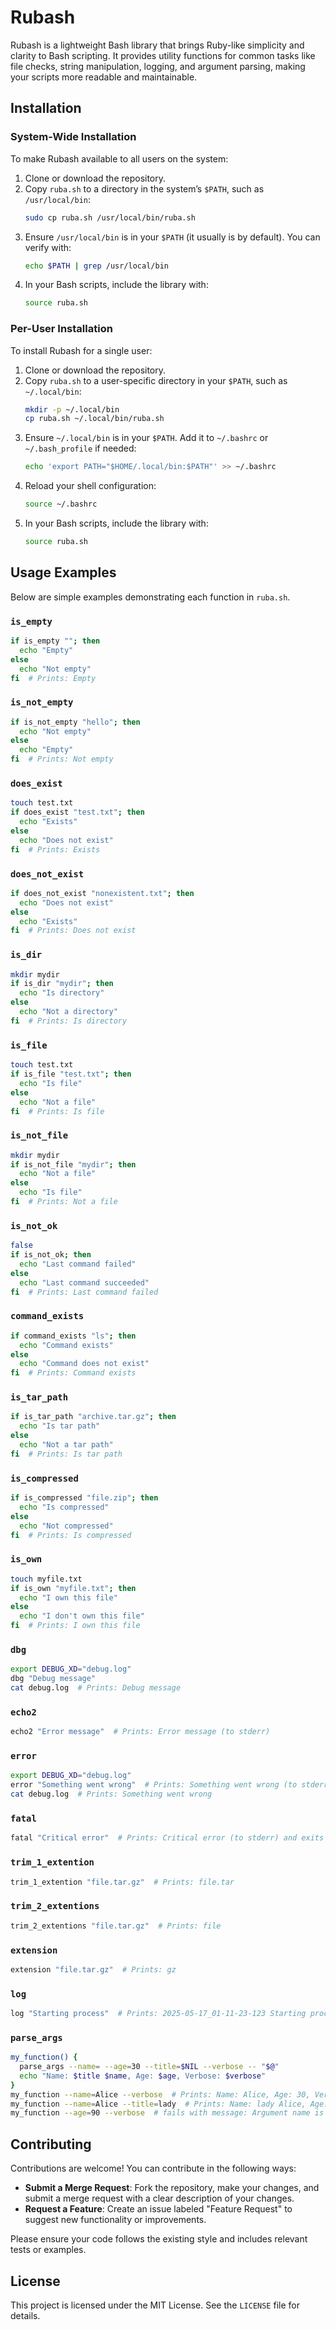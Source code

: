 # Rubash

Rubash is a lightweight Bash library that brings Ruby-like simplicity and clarity to Bash scripting. It provides utility functions for common tasks like file checks, string manipulation, logging, and argument parsing, making your scripts more readable and maintainable.

## Installation

### System-Wide Installation
To make Rubash available to all users on the system:

1. Clone or download the repository.
2. Copy `ruba.sh` to a directory in the system’s `$PATH`, such as `/usr/local/bin`:
   ```bash
   sudo cp ruba.sh /usr/local/bin/ruba.sh
   ```
3. Ensure `/usr/local/bin` is in your `$PATH` (it usually is by default). You can verify with:
   ```bash
   echo $PATH | grep /usr/local/bin
   ```
4. In your Bash scripts, include the library with:
   ```bash
   source ruba.sh
   ```

### Per-User Installation
To install Rubash for a single user:

1. Clone or download the repository.
2. Copy `ruba.sh` to a user-specific directory in your `$PATH`, such as `~/.local/bin`:
   ```bash
   mkdir -p ~/.local/bin
   cp ruba.sh ~/.local/bin/ruba.sh
   ```
3. Ensure `~/.local/bin` is in your `$PATH`. Add it to `~/.bashrc` or `~/.bash_profile` if needed:
   ```bash
   echo 'export PATH="$HOME/.local/bin:$PATH"' >> ~/.bashrc
   ```
4. Reload your shell configuration:
   ```bash
   source ~/.bashrc
   ```
5. In your Bash scripts, include the library with:
   ```bash
   source ruba.sh
   ```

## Usage Examples

Below are simple examples demonstrating each function in `ruba.sh`.

### `is_empty`
```bash
if is_empty ""; then
  echo "Empty"
else
  echo "Not empty"
fi  # Prints: Empty
```

### `is_not_empty`
```bash
if is_not_empty "hello"; then
  echo "Not empty"
else
  echo "Empty"
fi  # Prints: Not empty
```

### `does_exist`
```bash
touch test.txt
if does_exist "test.txt"; then
  echo "Exists"
else
  echo "Does not exist"
fi  # Prints: Exists
```

### `does_not_exist`
```bash
if does_not_exist "nonexistent.txt"; then
  echo "Does not exist"
else
  echo "Exists"
fi  # Prints: Does not exist
```

### `is_dir`
```bash
mkdir mydir
if is_dir "mydir"; then
  echo "Is directory"
else
  echo "Not a directory"
fi  # Prints: Is directory
```

### `is_file`
```bash
touch test.txt
if is_file "test.txt"; then
  echo "Is file"
else
  echo "Not a file"
fi  # Prints: Is file
```

### `is_not_file`
```bash
mkdir mydir
if is_not_file "mydir"; then
  echo "Not a file"
else
  echo "Is file"
fi  # Prints: Not a file
```

### `is_not_ok`
```bash
false
if is_not_ok; then
  echo "Last command failed"
else
  echo "Last command succeeded"
fi  # Prints: Last command failed
```

### `command_exists`
```bash
if command_exists "ls"; then
  echo "Command exists"
else
  echo "Command does not exist"
fi  # Prints: Command exists
```

### `is_tar_path`
```bash
if is_tar_path "archive.tar.gz"; then
  echo "Is tar path"
else
  echo "Not a tar path"
fi  # Prints: Is tar path
```

### `is_compressed`
```bash
if is_compressed "file.zip"; then
  echo "Is compressed"
else
  echo "Not compressed"
fi  # Prints: Is compressed
```

### `is_own`
```bash
touch myfile.txt
if is_own "myfile.txt"; then
  echo "I own this file"
else
  echo "I don't own this file"
fi  # Prints: I own this file
```

### `dbg`
```bash
export DEBUG_XD="debug.log"
dbg "Debug message"
cat debug.log  # Prints: Debug message
```

### `echo2`
```bash
echo2 "Error message"  # Prints: Error message (to stderr)
```

### `error`
```bash
export DEBUG_XD="debug.log"
error "Something went wrong"  # Prints: Something went wrong (to stderr)
cat debug.log  # Prints: Something went wrong
```

### `fatal`
```bash
fatal "Critical error"  # Prints: Critical error (to stderr) and exits
```

### `trim_1_extention`
```bash
trim_1_extention "file.tar.gz"  # Prints: file.tar
```

### `trim_2_extentions`
```bash
trim_2_extentions "file.tar.gz"  # Prints: file
```

### `extension`
```bash
extension "file.tar.gz"  # Prints: gz
```

### `log`
```bash
log "Starting process"  # Prints: 2025-05-17_01-11-23-123 Starting process (to stderr)
```

### `parse_args`
```bash
my_function() {
  parse_args --name= --age=30 --title=$NIL --verbose -- "$@"
  echo "Name: $title $name, Age: $age, Verbose: $verbose"
}
my_function --name=Alice --verbose  # Prints: Name: Alice, Age: 30, Verbose: true
my_function --name=Alice --title=lady  # Prints: Name: lady Alice, Age: 30, Verbose: 
my_function --age=90 --verbose  # fails with message: Argument name is obligatory
```

## Contributing

Contributions are welcome! You can contribute in the following ways:

- **Submit a Merge Request**: Fork the repository, make your changes, and submit a merge request with a clear description of your changes.
- **Request a Feature**: Create an issue labeled "Feature Request" to suggest new functionality or improvements.

Please ensure your code follows the existing style and includes relevant tests or examples.

## License

This project is licensed under the MIT License. See the `LICENSE` file for details.